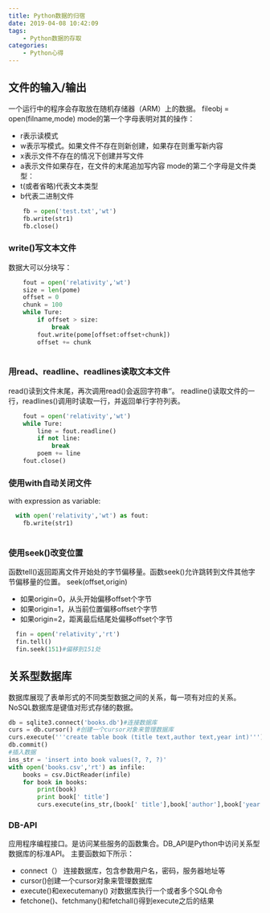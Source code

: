 ```yaml
---
title: Python数据的归宿
date: 2019-04-08 10:42:09
tags: 
    - Python数据的存取
categories: 
    - Python心得
---
```


## 文件的输入/输出
  一个运行中的程序会存取放在随机存储器（ARM）上的数据。
  fileobj = open(filname,mode)
  mode的第一个字母表明对其的操作：
- r表示读模式
- w表示写模式。如果文件不存在则新创建，如果存在则重写新内容
- x表示文件不存在的情况下创建并写文件
- a表示文件如果存在，在文件的末尾追加写内容
  mode的第二个字母是文件类型：
- t(或者省略)代表文本类型
- b代表二进制文件

```python
    fb = open('test.txt','wt')
    fb.write(str1)
    fb.close()

```
### write()写文本文件
  数据大可以分块写：

```python
    fout = open('relativity','wt')
    size = len(pome)
    offset = 0
    chunk = 100
    while Ture:
        if offset > size:
            break
        fout.write(pome[offset:offset+chunk])
        offset += chunk
    

``` 
### 用read、readline、readlines读取文本文件
  read()读到文件末尾，再次调用read()会返回字符串‘’。 readline()读取文件的一行，readlines()调用时读取一行，并返回单行字符列表。
  
```python
    fout = open('relativity','wt')
    while Ture:
        line = fout.readline()
        if not line:
            break
        poem += line
    fout.close()

``` 
### 使用with自动关闭文件
  with expression as variable:
  
```python
  with open('relativity','wt') as fout:
    fb.write(str1)
    
``` 
### 使用seek()改变位置
  函数tell()返回距离文件开始处的字节偏移量。函数seek()允许跳转到文件其他字节偏移量的位置。
  seek(offset,origin)
- 如果origin=0，从头开始偏移offset个字节
- 如果origin=1，从当前位置偏移offset个字节
- 如果origin=2，距离最后结尾处偏移offset个字节


```python
  fin = open('relativity','rt')
  fin.tell()
  fin.seek(151)#偏移到151处
``` 
## 关系型数据库

  数据库展现了表单形式的不同类型数据之间的关系，每一项有对应的关系。NoSQL数据库是键值对形式存储的数据。

```python
db = sqlite3.connect('books.db')#连接数据库
curs = db.cursor() #创建一个cursor对象来管理数据库
curs.execute('''create table book (title text,author text,year int)''') #对数据库执行一个或多个sql命令
db.commit()
#插入数据
ins_str = 'insert into book values(?, ?, ?)'
with open('books.csv','rt') as infile:
    books = csv.DictReader(infile)
    for book in books:
        print(book)
        print book[' title']
        curs.execute(ins_str,(book[' title'],book['author'],book['year']))

``` 
### DB-API
  应用程序编程接口。是访问某些服务的函数集合。DB_API是Python中访问关系型数据库的标准API。
主要函数如下所示：
- connect（） 连接数据库，包含参数用户名，密码，服务器地址等
- cursor()创建一个cursor对象来管理数据库
- execute()和executemany() 对数据库执行一个或者多个SQL命令
- fetchone()、fetchmany()和fetchall()得到execute之后的结果





